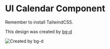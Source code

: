 # UI Calendar Component

Remember to install TailwindCSS.

This design was created by [bg-d](https://dribbble.com/bg-d)

![Created by bg-d](https://cdn.dribbble.com/users/4965/screenshots/14756582/media/29a08d2b10d06f14eee962c6871502ab.png)

